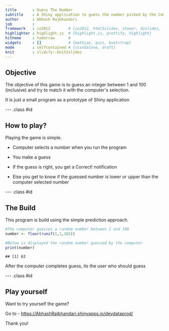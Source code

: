 ```yaml
---
title       : Guess The Number
subtitle    : A Shiny application to guess the number picked by the Computer
author      : Abhash Rajbhandari
job         : 
framework   : io2012        # {io2012, html5slides, shower, dzslides, ...}
highlighter : highlight.js  # {highlight.js, prettify, highlight}
hitheme     : tomorrow      # 
widgets     : []            # {mathjax, quiz, bootstrap}
mode        : selfcontained # {standalone, draft}
knit        : slidify::knit2slides
---
```


## Objective

The objective of this game is to guess an integer between 1 and 100 (inclusive) and try to match it with the computer's selection.

It is just a small program as a prototype of Shiny application

--- .class #id 

## How to play?

Playing the game is simple.

- Computer selects a number when you run the program

- You make a guess

- If the guess is right, you get a Correct! notification

- Else you get to know if the guessed number is lower or upper than the computer selected number

--- .class #id 

## The Build

This program is build using the simple prediction approach.


```r
#The computer guesses a random number between 1 and 100
number <- floor(runif(1,1,101))

#Below is displayed the random number guessed by the computer
print(number)
```

```
## [1] 62
```
After the computer completes guess, its the user who should guess

--- .class #id 

## Play yourself

Want to try yourself the game? 

Go to - https://AbhashRajbhandari.shinyapps.io/devdataprod/

Thank you!
